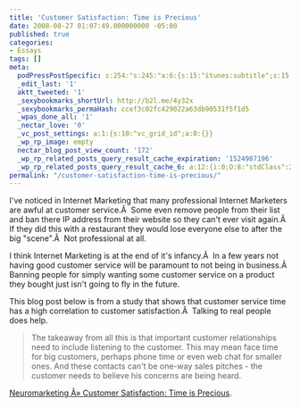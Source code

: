 ```yaml
---
title: 'Customer Satisfaction: Time is Precious'
date: 2008-08-27 01:07:49.000000000 -05:00
published: true
categories:
- Essays
tags: []
meta:
  podPressPostSpecific: s:254:"s:245:"a:6:{s:15:"itunes:subtitle";s:15:"##PostExcerpt##";s:14:"itunes:summary";s:15:"##PostExcerpt##";s:15:"itunes:keywords";s:17:"##WordPressCats##";s:13:"itunes:author";s:10:"##Global##";s:15:"itunes:explicit";s:2:"No";s:12:"itunes:block";s:2:"No";}";";
  _edit_last: '1'
  aktt_tweeted: '1'
  _sexybookmarks_shortUrl: http://b2l.me/4y32x
  _sexybookmarks_permaHash: ccef3c02fc429022a63db90531f5f1d5
  _wpas_done_all: '1'
  _nectar_love: '0'
  _vc_post_settings: a:1:{s:10:"vc_grid_id";a:0:{}}
  _wp_rp_image: empty
  nectar_blog_post_view_count: '172'
  _wp_rp_related_posts_query_result_cache_expiration: '1524987196'
  _wp_rp_related_posts_query_result_cache_6: a:12:{i:0;O:8:"stdClass":2:{s:7:"post_id";s:3:"674";s:5:"score";s:16:"86.5484168933956";}i:1;O:8:"stdClass":2:{s:7:"post_id";s:3:"657";s:5:"score";s:17:"70.24774326522598";}i:2;O:8:"stdClass":2:{s:7:"post_id";s:3:"705";s:5:"score";s:17:"61.43923507244986";}i:3;O:8:"stdClass":2:{s:7:"post_id";s:4:"1411";s:5:"score";s:17:"22.71833175711913";}i:4;O:8:"stdClass":2:{s:7:"post_id";s:4:"1157";s:5:"score";s:17:"22.33887345768084";}i:5;O:8:"stdClass":2:{s:7:"post_id";s:4:"1133";s:5:"score";s:18:"21.993688455033862";}i:6;O:8:"stdClass":2:{s:7:"post_id";s:3:"840";s:5:"score";s:18:"21.855702712118617";}i:7;O:8:"stdClass":2:{s:7:"post_id";s:4:"1041";s:5:"score";s:17:"19.49945593225093";}i:8;O:8:"stdClass":2:{s:7:"post_id";s:3:"747";s:5:"score";s:18:"19.277008822376093";}i:9;O:8:"stdClass":2:{s:7:"post_id";s:3:"155";s:5:"score";s:17:"18.86407693773513";}i:10;O:8:"stdClass":2:{s:7:"post_id";s:4:"1195";s:5:"score";s:18:"18.499433824122082";}i:11;O:8:"stdClass":2:{s:7:"post_id";s:3:"601";s:5:"score";s:18:"18.499433824122082";}}
permalink: "/customer-satisfaction-time-is-precious/"
---
```

I've noticed in Internet Marketing that many professional Internet Marketers are awful at customer service.Â  Some even remove people from their list and ban there IP address from their website so they can't ever visit again.Â  If they did this with a restaurant they would lose everyone else to after the big "scene".Â  Not professional at all.

I think Internet Marketing is at the end of it's infancy.Â  In a few years not having good customer service will be paramount to not being in business.Â  Banning people for simply wanting some customer service on a product they bought just isn't going to fly in the future.

This blog post below is from a study that shows that customer service time has a high correlation to customer satisfaction.Â  Talking to real people does help.
>The takeaway from all this is that important customer relationships need to include listening to the customer. This may mean face time for big customers, perhaps phone time or even web chat for smaller ones. And these contacts can't be one-way sales pitches - the customer needs to believe his concerns are being heard.</blockquote>
<p><a href="http://www.neurosciencemarketing.com/blog/articles/customer-satisfaction-time-is-precious.htm" rel="nofollow">Neuromarketing Â» Customer Satisfaction: Time is Precious</a>.

